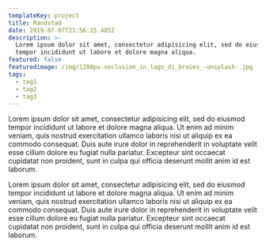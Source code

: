 ```yaml
---
templateKey: project
title: Randstad
date: 2019-07-07T21:56:15.485Z
description: >-
  Lorem ipsum dolor sit amet, consectetur adipisicing elit, sed do eiusmod
  tempor incididunt ut labore et dolore magna aliqua.
featured: false
featuredimage: /img/1280px-seclusion_in_lago_di_braies_-unsplash-.jpg
tags:
  - tag1
  - tag2
  - tag3
---
```

Lorem ipsum dolor sit amet, consectetur adipisicing elit, sed do eiusmod tempor incididunt ut labore et dolore magna aliqua. Ut enim ad minim veniam, quis nostrud exercitation ullamco laboris nisi ut aliquip ex ea commodo consequat. Duis aute irure dolor in reprehenderit in voluptate velit esse cillum dolore eu fugiat nulla pariatur. Excepteur sint occaecat cupidatat non proident, sunt in culpa qui officia deserunt mollit anim id est laborum.

Lorem ipsum dolor sit amet, consectetur adipisicing elit, sed do eiusmod tempor incididunt ut labore et dolore magna aliqua. Ut enim ad minim veniam, quis nostrud exercitation ullamco laboris nisi ut aliquip ex ea commodo consequat. Duis aute irure dolor in reprehenderit in voluptate velit esse cillum dolore eu fugiat nulla pariatur. Excepteur sint occaecat cupidatat non proident, sunt in culpa qui officia deserunt mollit anim id est laborum.
